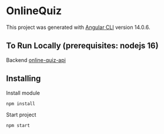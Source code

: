 # OnlineQuiz

This project was generated with [Angular CLI](https://github.com/angular/angular-cli) version 14.0.6.

## To Run Locally (prerequisites: nodejs 16)

Backend [online-quiz-api](https://github.com/apiiisit/online-quiz-api)

Installing
----------
Install module

    npm install

Start project

    npm start
